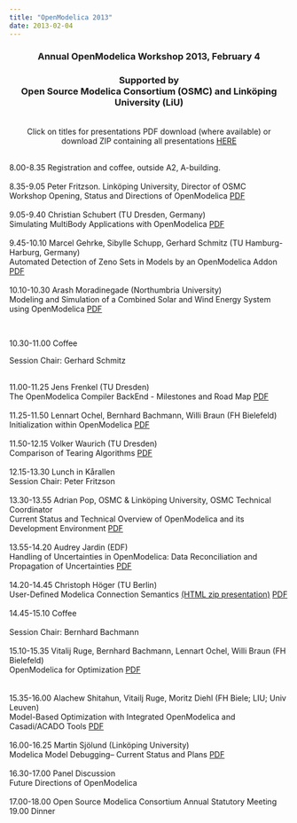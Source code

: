 ```yaml
---
title: "OpenModelica 2013"
date: 2013-02-04
---
```

<h3 style="text-align: center;">Annual OpenModelica Workshop 2013, February 4</h3>
<h3 style="text-align: center;">Supported by<br />Open Source Modelica Consortium (OSMC) and Linköping University (LiU)</h3>
<p style="text-align: center;"><br />Click on titles for presentations PDF download (where available) or download ZIP containing all presentations <a href="/images/docs/openmodelica2013/presentations/Presentations OpenModelica 2013.zip">HERE</a></p>
<p><br />8.00-8.35 Registration and coffee, outside A2, A-building.<br /><br />8.35-9.05 Peter Fritzson. Linköping University, Director of OSMC<br />Workshop Opening, Status and Directions of OpenModelica <a href="/images/docs/openmodelica2013/presentations/OpenModelica2013-talk01-Peter-Fritzson-OpenModelica-Workshop-Opening-Status-Directions.pdf">PDF</a><br /><br />9.05-9.40 Christian Schubert (TU Dresden, Germany)<br />Simulating MultiBody Applications with OpenModelica <a href="/images/docs/openmodelica2013/presentations/OpenModelica2013-talk02-Christian-Schubert-MultiBody-simulation-with-Openmodelica.pdf">PDF<br /></a><br />9.45-10.10 Marcel Gehrke, Sibylle Schupp, Gerhard Schmitz (TU Hamburg-Harburg, Germany)<br />Automated Detection of Zeno Sets in Models by an OpenModelica Addon <a href="/images/docs/openmodelica2013/presentations/OpenModelica2013-talk03-Marcel-Gehrke-Detection-of-Zeno-sets.pdf">PDF</a><br /><br />10.10-10.30 Arash Moradinegade (Northumbria University)<br />Modeling and Simulation of a Combined Solar and Wind Energy System using OpenModelica <a href="/images/docs/openmodelica2013/presentations/OpenModelica2013-talk04-Arash-Moradinegade-Simulation-Solar-Wind-Energy.pdf">PDF</a></p>
<p>&nbsp;</p>
<p>10.30-11.00 Coffee</p>
<p>Session Chair: Gerhard Schmitz</p>
<p><br />11.00-11.25 Jens Frenkel (TU Dresden)<br />The OpenModelica Compiler BackEnd - Milestones and Road Map <a href="/images/docs/openmodelica2013/presentations/OpenModelica2013-talk05-Jens-Frenkel-OpenModelica-compiler-backend.pdf">PDF</a><br /><br />11.25-11.50 Lennart Ochel, Bernhard Bachmann, Willi Braun (FH Bielefeld)<br />Initialization within OpenModelica <a href="/images/docs/openmodelica2013/presentations/OpenModelica2013-talk06-Lennart-Ochel-Initialization-within-OpenModelica.pdf">PDF</a><br /><br />11.50-12.15 Volker Waurich (TU Dresden)<br />Comparison of Tearing Algorithms <a href="/images/docs/openmodelica2013/presentations/OpenModelica2013-talk07-Volker-Waurich-comparison_of_tearing_algorithms.pdf">PDF</a><br /><br />12.15-13.30 Lunch in Kårallen<br />Session Chair: Peter Fritzson<br /><br />13.30-13.55 Adrian Pop, OSMC &amp; Linköping University, OSMC Technical Coordinator<br />Current Status and Technical Overview of OpenModelica and its Development Environment <a href="/images/docs/openmodelica2013/presentations/OpenModelica2013-talk08-Adrian-Pop-OpenModelica-Status-and-Directions.pdf">PDF</a><br /><br />13.55-14.20 Audrey Jardin (EDF)<br />Handling of Uncertainties in OpenModelica: Data Reconciliation and Propagation of Uncertainties <a href="/images/docs/openmodelica2013/presentations/OpenModelica2013-talk09-Audrey-Jardin-Handling-Uncertainties-in-OpenModelica.pdf">PDF</a><br /><br />14.20-14.45 Christoph Höger (TU Berlin)<br />User-Defined Modelica Connection Semantics <a href="/images/docs/openmodelica2013/presentations/OpenModelica2013-talk10-hoeger-user-defined-connection-semantics-html.zip">(HTML zip presentation)</a> <a href="/images/docs/openmodelica2013/presentations/OpenModelica2013-talk10-hoeger-user-defined-connection-semantics.pdf">PDF</a><br /><br />14.45-15.10 Coffee<br /><br />Session Chair: Bernhard Bachmann<br /><br />15.10-15.35 Vitalij Ruge, Bernhard Bachmann, Lennart Ochel, Willi Braun (FH Bielefeld)<br />OpenModelica for Optimization <a href="/images/docs/openmodelica2013/presentations/OpenModelica2013-talk11-Vitalij-Ruge-etal-OpenModelica-for-Optimization.pdf">PDF</a><br /><br /> <br />15.35-16.00 Alachew Shitahun, Vitailj Ruge, Moritz Diehl (FH Biele; LIU; Univ Leuven)<br />Model-Based Optimization with Integrated OpenModelica and Casadi/ACADO Tools <a href="/images/docs/openmodelica2013/presentations/OpenModelica2013-talk12-Alachew-Shitahun-etal-Model_Based_Dynamic_Optimization.pdf">PDF</a><br /><br />16.00-16.25 Martin Sjölund (Linköping University)<br />Modelica Model Debugging– Current Status and Plans <a href="/images/docs/openmodelica2013/presentations/OpenModelica2013-talk13-Martin-Sjolund-debugging.pdf">PDF</a><br /><br />16.30-17.00 Panel Discussion<br />Future Directions of OpenModelica<br /><br />17.00-18.00 Open Source Modelica Consortium Annual Statutory Meeting<br />19.00 Dinner</p>
